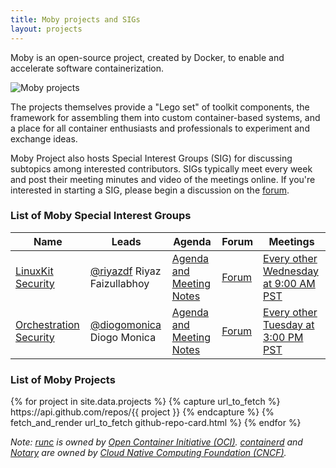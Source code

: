 ```yaml
---
title: Moby projects and SIGs
layout: projects
---
```


<div class="lead">
Moby is an open-source project, created by Docker, to enable and accelerate software containerization.
</div>

![Moby projects](/images/dockercon-2017-eu.000.jpeg)

The projects themselves provide a "Lego set" of toolkit components, the framework for assembling them into custom container-based systems, and a place for all container enthusiasts and professionals to experiment and exchange ideas.

Moby Project also hosts Special Interest Groups (SIG) for discussing subtopics among interested contributors. SIGs typically meet every week and post their meeting minutes and video of the meetings online.  If you're interested in starting a SIG, please begin a discussion on the [forum](https://forums.mobyproject.org).
<br />

### List of Moby Special Interest Groups

| Name | Leads | Agenda | Forum | Meetings |
|------|-------|--------|-------|----------|
| [LinuxKit Security](https://github.com/linuxkit/linuxkit/tree/master/sigs/security) | [@riyazdf](https://github.com/riyazdf) Riyaz Faizullabhoy | [Agenda and Meeting Notes](https://github.com/linuxkit/linuxkit/tree/master/reports/sig-security) | [Forum](https://forums.mobyproject.org/c/sig/linuxkit-security) | [Every other Wednesday at 9:00 AM PST](https://docker.zoom.us/j/779801882) |
| [Orchestration Security](https://github.com/docker/swarmkit/tree/master/sigs/orchestration-security) | [@diogomonica](https://github.com/diogomonica) Diogo Monica | [Agenda and Meeting Notes](https://docs.google.com/document/d/1co6Jv9Mq8jeToK-sYNNXwUQiPWcDCvlNJ5bozAOfriE/edit) | [Forum](https://forums.mobyproject.org/c/sig/orchestration-security) | [Every other Tuesday at 3:00 PM PST](https://docker.zoom.us/j/417366441) |

### List of Moby Projects

<div class="row">
<div class="col align-self-center">
{% for project in site.data.projects %}
{% capture url_to_fetch %}
https://api.github.com/repos/{{ project }}
{% endcapture %}
{% fetch_and_render url_to_fetch github-repo-card.html %}
{% endfor %}
</div>
</div>

_Note: [runc](https://github.com/opencontainers/runc) is owned by [Open Container Initiative (OCI)](https://www.opencontainers.org). [containerd](https://github.com/containerd/containerd) and [Notary](https://github.com/theupdateframework/notary) are owned by [Cloud Native Computing Foundation (CNCF)](https://www.cncf.io)._
